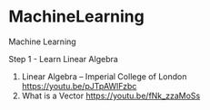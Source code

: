 # MachineLearning
Machine Learning

Step 1 - Learn Linear Algebra
1) Linear Algebra – Imperial College of London
https://youtu.be/pJTpAWlFzbc
2) What is a Vector https://youtu.be/fNk_zzaMoSs
